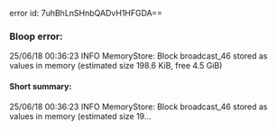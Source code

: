 error id: 7uhBhLnSHnbQADvH1HFGDA==
### Bloop error:

25/06/18 00:36:23 INFO MemoryStore: Block broadcast_46 stored as values in memory (estimated size 198.6 KiB, free 4.5 GiB)
#### Short summary: 

25/06/18 00:36:23 INFO MemoryStore: Block broadcast_46 stored as values in memory (estimated size 19...